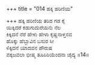 +++
title = "014 ಹಕ್ಕಿ ಹರಿಣಿಯ"

+++
ಹಕ್ಕಿ ಹರಿಣಿಯ ತರಿದ ಗಡ ಕೈ  
ಯಿಕ್ಕಿದರೆ ಕಡುಗುದುರೆಯನು ನೆಲ  
ಕಿಕ್ಕಿದನೆ ನೆರೆ ಹೇಳು ಹೇಳಾ ಕೃಷ್ಣನಾಳ್ತನವ  
ಹೊಕ್ಕು ಹೆಬ್ಬಾವಿನ ಬಸುರ ಸೀ  
ಳಿಕ್ಕಿದನೆ ಯಾದವನ ಪೌರುಷ  
ವಕ್ಕಜವಲಾ ಭೀಷ್ಮ ತೂಪಿರಿಯೆಂದನಾ ಚೈದ್ಯ   ॥14॥